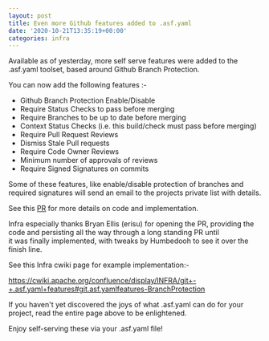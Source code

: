 ```yaml
---
layout: post
title: Even more Github features added to .asf.yaml
date: '2020-10-21T13:35:19+00:00'
categories: infra
---
```

<p>Available as of yesterday, more self serve features were added to the .asf.yaml toolset, based around Github Branch Protection.</p><p>You can now add the following features :-</p><ul><li>Github Branch Protection Enable/Disable</li><li>Require Status Checks to pass before merging</li><li>Require Branches to be up to date before merging</li><li>Context Status Checks (i.e. this build/check must pass before merging)</li><li>Require Pull Request Reviews</li><li>Dismiss Stale Pull requests</li><li>Require Code Owner Reviews</li><li>Minimum number of approvals of reviews</li><li>Require Signed Signatures on commits</li></ul><p>Some of these features, like enable/disable protection of branches and required signatures will send an email to the projects private list with details.</p><p>See this <a href="https://github.com/apache/infrastructure-puppet/pull/1678" target="_blank">PR</a> for more details on code and implementation.</p><p>Infra especially thanks Bryan Ellis (erisu) for opening the PR, providing the code and persisting all the way through a long standing PR until&nbsp;<br>it was finally implemented, with tweaks by Humbedooh to see it over the finish line.<br></p><p>See this Infra cwiki page for example implementation:-</p><p><a href="https://cwiki.apache.org/confluence/display/INFRA/git+-+.asf.yaml+features#git.asf.yamlfeatures-BranchProtection" target="_blank">https://cwiki.apache.org/confluence/display/INFRA/git+-+.asf.yaml+features#git.asf.yamlfeatures-BranchProtection</a><a href="https://cwiki.apache.org/confluence/display/INFRA/git+-+.asf.yaml+features#git.asf.yamlfeatures-BranchProtection" target="_blank"></a></p><p>If you haven't yet discovered the joys of what .asf.yaml can do for your project, read the entire page above to be enlightened.</p><p>Enjoy self-serving these via your .asf.yaml file!</p>
